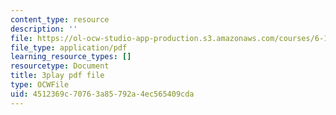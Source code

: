 ```yaml
---
content_type: resource
description: ''
file: https://ol-ocw-studio-app-production.s3.amazonaws.com/courses/6-189-multicore-programming-primer-january-iap-2007/4512369c70763a85792a4ec565409cda_sOiuF18PTIs.pdf
file_type: application/pdf
learning_resource_types: []
resourcetype: Document
title: 3play pdf file
type: OCWFile
uid: 4512369c-7076-3a85-792a-4ec565409cda
---
```

